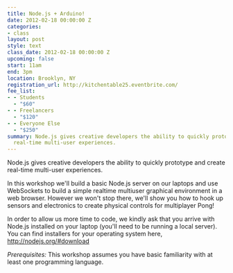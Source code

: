 ```yaml
---
title: Node.js + Arduino!
date: 2012-02-18 00:00:00 Z
categories:
- class
layout: post
style: text
class_date: 2012-02-18 00:00:00 Z
upcoming: false
start: 11am
end: 3pm
location: Brooklyn, NY
registration_url: http://kitchentable25.eventbrite.com/
fee_list:
- - Students
  - "$60"
- - Freelancers
  - "$120"
- - Everyone Else
  - "$250"
summary: Node.js gives creative developers the ability to quickly prototype and create
  real-time multi-user experiences.
---
```


Node.js gives creative developers the ability to quickly prototype and
create real-time multi-user experiences.

In this workshop we'll build a basic Node.js server on our laptops and
use WebSockets to build a simple realtime multiuser graphical
environment in a web browser. However we won't stop there, we'll show
you how to hook up sensors and electronics to create physical controls
for multiplayer Pong!

In order to allow us more time to code, we kindly ask that you arrive
with Node.js installed on your laptop (you'll need to be running a
local server). You can find installers for your operating system here,
<a href="http://nodejs.org/#download">http://nodejs.org/#download</a>

*Prerequisites:* This workshop assumes you have basic familiarity with at least one
programming language.
